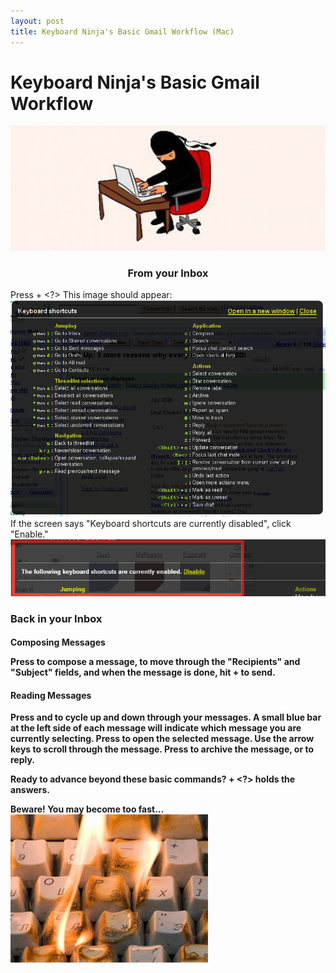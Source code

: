 ```yaml
---
layout: post
title: Keyboard Ninja's Basic Gmail Workflow (Mac)
---
```


<h1>Keyboard Ninja's Basic Gmail Workflow</h1>

<img src="/images/keyboard-ninja.jpg" alt="Ninja at computer keyboard" title="Keyboard Ninja">

<h3 align=center>From your Inbox</h3>

Press <Shift> + <?>
This image should appear: 
<img src="/images/gmail-shortcuts-screen.png" alt="gmail shortcuts helper screen" title="gmail shortcuts screen">
If the screen says "Keyboard shortcuts are currently disabled", click "Enable." 
<img src="/images/gmail-shortcuts-enable.png" alt="enable shortcuts link" title="enable shortcuts link">

<h3>Back in your Inbox</h3>

<h4>Composing Messages<h/4>

Press <c> to compose a message, <tab> to move through the "Recipients" and "Subject" fields, and when the message is done, hit <Cmd> + <enter> to send. 

<h4>Reading Messages</h4>

Press <j> and <k> to cycle up and down through your messages. 
A small blue bar at the left side of each message will indicate which message you are currently selecting. 
Press <enter> to open the selected message.
Use the arrow keys to scroll through the message.
Press <e> to archive the message, or <r> to reply. 

Ready to advance beyond these basic commands?
<shift> + <?> holds the answers. 

Beware! You may become too fast...
<img src="/images/keyboard-fire.jpg" alt="keyboard on fire" title="keyboard fire">
